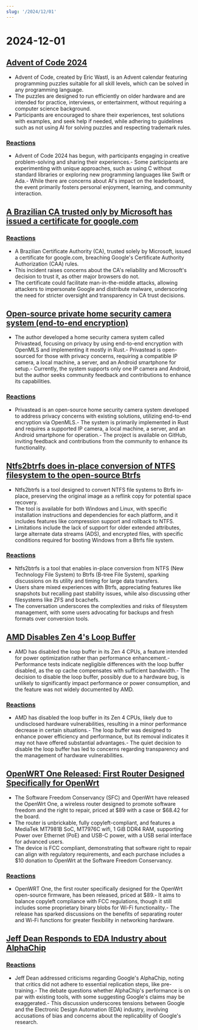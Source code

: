 ```yaml
---
slug: '/2024/12/01'
---
```


# 2024-12-01

## [Advent of Code 2024](https://adventofcode.com/2024/about)

- Advent of Code, created by Eric Wastl, is an Advent calendar featuring programming puzzles suitable for all skill levels, which can be solved in any programming language.
- The puzzles are designed to run efficiently on older hardware and are intended for practice, interviews, or entertainment, without requiring a computer science background.
- Participants are encouraged to share their experiences, test solutions with examples, and seek help if needed, while adhering to guidelines such as not using AI for solving puzzles and respecting trademark rules.

### [Reactions](https://news.ycombinator.com/item?id=42287231)

- Advent of Code 2024 has begun, with participants engaging in creative problem-solving and sharing their experiences.- Some participants are experimenting with unique approaches, such as using C without standard libraries or exploring new programming languages like Swift or Ada.- While there are concerns about AI's impact on the leaderboard, the event primarily fosters personal enjoyment, learning, and community interaction.

## [A Brazilian CA trusted only by Microsoft has issued a certificate for google.com](https://follow.agwa.name/notice/AoZSMI38xcA3TrN1sm)

### [Reactions](https://news.ycombinator.com/item?id=42284202)

- A Brazilian Certificate Authority (CA), trusted solely by Microsoft, issued a certificate for google.com, breaching Google's Certificate Authority Authorization (CAA) rules.
- This incident raises concerns about the CA's reliability and Microsoft's decision to trust it, as other major browsers do not.
- The certificate could facilitate man-in-the-middle attacks, allowing attackers to impersonate Google and distribute malware, underscoring the need for stricter oversight and transparency in CA trust decisions.

## [Open-source private home security camera system (end-to-end encryption)](https://github.com/privastead/privastead)

- The author developed a home security camera system called Privastead, focusing on privacy by using end-to-end encryption with OpenMLS and implementing it mostly in Rust.- Privastead is open-sourced for those with privacy concerns, requiring a compatible IP camera, a local machine, a server, and an Android smartphone for setup.- Currently, the system supports only one IP camera and Android, but the author seeks community feedback and contributions to enhance its capabilities.

### [Reactions](https://news.ycombinator.com/item?id=42284412)

- Privastead is an open-source home security camera system developed to address privacy concerns with existing solutions, utilizing end-to-end encryption via OpenMLS.- The system is primarily implemented in Rust and requires a supported IP camera, a local machine, a server, and an Android smartphone for operation.- The project is available on GitHub, inviting feedback and contributions from the community to enhance its functionality.

## [Ntfs2btrfs does in-place conversion of NTFS filesystem to the open-source Btrfs](https://github.com/maharmstone/ntfs2btrfs)

- Ntfs2btrfs is a tool designed to convert NTFS file systems to Btrfs in-place, preserving the original image as a reflink copy for potential space recovery.
- The tool is available for both Windows and Linux, with specific installation instructions and dependencies for each platform, and it includes features like compression support and rollback to NTFS.
- Limitations include the lack of support for older extended attributes, large alternate data streams (ADS), and encrypted files, with specific conditions required for booting Windows from a Btrfs file system.

### [Reactions](https://news.ycombinator.com/item?id=42283950)

- Ntfs2btrfs is a tool that enables in-place conversion from NTFS (New Technology File System) to Btrfs (B-tree File System), sparking discussions on its utility and timing for large data transfers.
- Users share mixed experiences with Btrfs, appreciating features like snapshots but recalling past stability issues, while also discussing other filesystems like ZFS and bcachefs.
- The conversation underscores the complexities and risks of filesystem management, with some users advocating for backups and fresh formats over conversion tools.

## [AMD Disables Zen 4's Loop Buffer](https://chipsandcheese.com/p/amd-disables-zen-4s-loop-buffer)

- AMD has disabled the loop buffer in its Zen 4 CPUs, a feature intended for power optimization rather than performance enhancement.- Performance tests indicate negligible differences with the loop buffer disabled, as the op cache compensates with sufficient bandwidth.- The decision to disable the loop buffer, possibly due to a hardware bug, is unlikely to significantly impact performance or power consumption, and the feature was not widely documented by AMD.

### [Reactions](https://news.ycombinator.com/item?id=42283933)

- AMD has disabled the loop buffer in its Zen 4 CPUs, likely due to undisclosed hardware vulnerabilities, resulting in a minor performance decrease in certain situations.- The loop buffer was designed to enhance power efficiency and performance, but its removal indicates it may not have offered substantial advantages.- The quiet decision to disable the loop buffer has led to concerns regarding transparency and the management of hardware vulnerabilities.

## [OpenWRT One Released: First Router Designed Specifically for OpenWrt](https://sfconservancy.org/news/2024/nov/29/openwrt-one-wireless-router-now-ships-black-friday/)

- The Software Freedom Conservancy (SFC) and OpenWrt have released the OpenWrt One, a wireless router designed to promote software freedom and the right to repair, priced at $89 with a case or $68.42 for the board.
- The router is unbrickable, fully copyleft-compliant, and features a MediaTek MT7981B SoC, MT7976C wifi, 1 GiB DDR4 RAM, supporting Power over Ethernet (PoE) and USB-C power, with a USB serial interface for advanced users.
- The device is FCC compliant, demonstrating that software right to repair can align with regulatory requirements, and each purchase includes a $10 donation to OpenWrt at the Software Freedom Conservancy.

### [Reactions](https://news.ycombinator.com/item?id=42285689)

- OpenWRT One, the first router specifically designed for the OpenWrt open-source firmware, has been released, priced at $89.- It aims to balance copyleft compliance with FCC regulations, though it still includes some proprietary binary blobs for Wi-Fi functionality.- The release has sparked discussions on the benefits of separating router and Wi-Fi functions for greater flexibility in networking hardware.

## [Jeff Dean Responds to EDA Industry about AlphaChip](https://twitter.com/JeffDean/status/1858540085794451906)

### [Reactions](https://news.ycombinator.com/item?id=42285128)

- Jeff Dean addressed criticisms regarding Google's AlphaChip, noting that critics did not adhere to essential replication steps, like pre-training.- The debate questions whether AlphaChip's performance is on par with existing tools, with some suggesting Google's claims may be exaggerated.- This discussion underscores tensions between Google and the Electronic Design Automation (EDA) industry, involving accusations of bias and concerns about the replicability of Google's research.

<head>
  <meta property="og:title" content="Advent of Code 2024" />
  <meta property="og:type" content="website" />
  <meta property="og:image" content="https://og.cho.sh/api/og/?title=Advent%20of%20Code%202024&subheading=Sunday%2C%20December%201%2C%202024%3A%20Hacker%20News%20Summary" />
</head>
